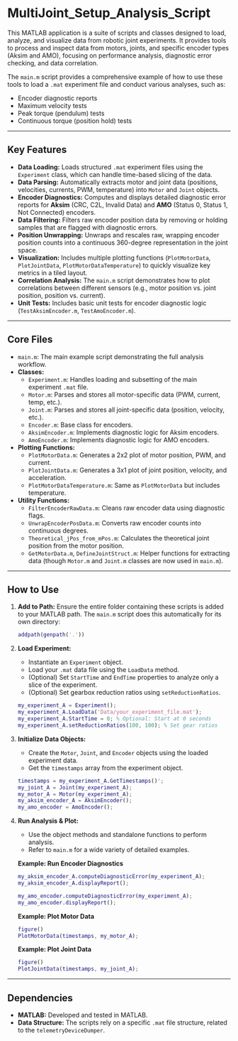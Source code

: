 # MultiJoint_Setup_Analysis_Script

This MATLAB application is a suite of scripts and classes designed to load, analyze, and visualize data from robotic joint experiments. It provides tools to process and inspect data from motors, joints, and specific encoder types (Aksim and AMO), focusing on performance analysis, diagnostic error checking, and data correlation.

The `main.m` script provides a comprehensive example of how to use these tools to load a `.mat` experiment file and conduct various analyses, such as:

  * Encoder diagnostic reports
  * Maximum velocity tests
  * Peak torque (pendulum) tests
  * Continuous torque (position hold) tests

-----

## Key Features

  * **Data Loading:** Loads structured `.mat` experiment files using the `Experiment` class, which can handle time-based slicing of the data.
  * **Data Parsing:** Automatically extracts motor and joint data (positions, velocities, currents, PWM, temperature) into `Motor` and `Joint` objects.
  * **Encoder Diagnostics:** Computes and displays detailed diagnostic error reports for **Aksim** (CRC, C2L, Invalid Data) and **AMO** (Status 0, Status 1, Not Connected) encoders.
  * **Data Filtering:** Filters raw encoder position data by removing or holding samples that are flagged with diagnostic errors.
  * **Position Unwrapping:** Unwraps and rescales raw, wrapping encoder position counts into a continuous 360-degree representation in the joint space.
  * **Visualization:** Includes multiple plotting functions (`PlotMotorData`, `PlotJointData`, `PlotMotorDataTemperature`) to quickly visualize key metrics in a tiled layout.
  * **Correlation Analysis:** The `main.m` script demonstrates how to plot correlations between different sensors (e.g., motor position vs. joint position, position vs. current).
  * **Unit Tests:** Includes basic unit tests for encoder diagnostic logic (`TestAksimEncoder.m`, `TestAmoEncoder.m`).

-----

## Core Files

  * `main.m`: The main example script demonstrating the full analysis workflow.
  * **Classes:**
      * `Experiment.m`: Handles loading and subsetting of the main experiment `.mat` file.
      * `Motor.m`: Parses and stores all motor-specific data (PWM, current, temp, etc.).
      * `Joint.m`: Parses and stores all joint-specific data (position, velocity, etc.).
      * `Encoder.m`: Base class for encoders.
      * `AksimEncoder.m`: Implements diagnostic logic for Aksim encoders.
      * `AmoEncoder.m`: Implements diagnostic logic for AMO encoders.
  * **Plotting Functions:**
      * `PlotMotorData.m`: Generates a 2x2 plot of motor position, PWM, and current.
      * `PlotJointData.m`: Generates a 3x1 plot of joint position, velocity, and acceleration.
      * `PlotMotorDataTemperature.m`: Same as `PlotMotorData` but includes temperature.
  * **Utility Functions:**
      * `FilterEncoderRawData.m`: Cleans raw encoder data using diagnostic flags.
      * `UnwrapEncoderPosData.m`: Converts raw encoder counts into continuous degrees.
      * `Theoretical_jPos_from_mPos.m`: Calculates the theoretical joint position from the motor position.
      * `GetMotorData.m`, `DefineJointStruct.m`: Helper functions for extracting data (though `Motor.m` and `Joint.m` classes are now used in `main.m`).

-----

## How to Use

1.  **Add to Path:** Ensure the entire folder containing these scripts is added to your MATLAB path. The `main.m` script does this automatically for its own directory:

    ```matlab
    addpath(genpath('.'))
    ```

2.  **Load Experiment:**

      * Instantiate an `Experiment` object.
      * Load your `.mat` data file using the `LoadData` method.
      * (Optional) Set `StartTime` and `EndTime` properties to analyze only a slice of the experiment.
      * (Optional) Set gearbox reduction ratios using `setReductionRatios`.

    ```matlab
    my_experiment_A = Experiment(); 
    my_experiment_A.LoadData('Data/your_experiment_file.mat'); 
    my_experiment_A.StartTime = 0; % Optional: Start at 0 seconds
    my_experiment_A.setReductionRatios(100, 100); % Set gear ratios
    ```

3.  **Initialize Data Objects:**

      * Create the `Motor`, `Joint`, and `Encoder` objects using the loaded experiment data.
      * Get the `timestamps` array from the experiment object.

    ```matlab
    timestamps = my_experiment_A.GetTimestamps()';
    my_joint_A = Joint(my_experiment_A); 
    my_motor_A = Motor(my_experiment_A);
    my_aksim_encoder_A = AksimEncoder();
    my_amo_encoder = AmoEncoder();
    ```

4.  **Run Analysis & Plot:**

      * Use the object methods and standalone functions to perform analysis.
      * Refer to `main.m` for a wide variety of detailed examples.

    **Example: Run Encoder Diagnostics**

    ```matlab
    my_aksim_encoder_A.computeDiagnosticError(my_experiment_A); 
    my_aksim_encoder_A.displayReport();

    my_amo_encoder.computeDiagnosticError(my_experiment_A);
    my_amo_encoder.displayReport();
    ```

    **Example: Plot Motor Data**

    ```matlab
    figure()
    PlotMotorData(timestamps, my_motor_A);
    ```

    **Example: Plot Joint Data**

    ```matlab
    figure()
    PlotJointData(timestamps, my_joint_A);
    ```

-----

## Dependencies

  * **MATLAB:** Developed and tested in MATLAB.
  * **Data Structure:** The scripts rely on a specific `.mat` file structure, related to the `telemetryDeviceDumper`.

